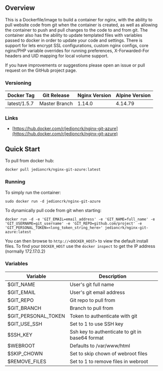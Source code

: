 ## Overview
This is a Dockerfile/image to build a container for nginx, with the ability to pull website code from git when the container is created, as well as allowing the container to push and pull changes to the code to and from git. The container also has the ability to update templated files with variables passed to docker in order to update your code and settings. There is support for lets encrypt SSL configurations, custom nginx configs, core nginx/PHP variable overrides for running preferences, X-Forwarded-For headers and UID mapping for local volume support.

If you have improvements or suggestions please open an issue or pull request on the GitHub project page.

### Versioning
| Docker Tag | Git Release | Nginx Version | Alpine Version |
|-----|-------|-----|--------|
| latest/1.5.7 | Master Branch |1.14.0 | 4.14.79 |

### Links
- [https://hub.docker.com/r/jedioncrk/nginx-git-azure](https://hub.docker.com/r/jedioncrk/nginx-git-azure)

## Quick Start
To pull from docker hub:
```
docker pull jedioncrk/nginx-git-azure:latest
```
### Running
To simply run the container:
```
sudo docker run -d jedioncrk/nginx-git-azure
```
To dynamically pull code from git when starting:
```
docker run -d -e 'GIT_EMAIL=email_address' -e 'GIT_NAME=full_name' -e 'GIT_USERNAME=git_username' -e 'GIT_REPO=github.com/project' -e 'GIT_PERSONAL_TOKEN=<long_token_string_here>' jedioncrk/nginx-git-azure:latest
```

You can then browse to ```http://<DOCKER_HOST>``` to view the default install files. To find your ```DOCKER_HOST``` use the ```docker inspect``` to get the IP address (normally 172.17.0.2)

### Variables

| Variable | Description |
| --- | --- |
| $GIT_NAME | User's git full name |
| $GIT_EMAIL | User's git email address |
| $GIT_REPO | Git repo to pull from |
| $GIT_BRANCH | Branch to pull from |
| $GIT_PERSONAL_TOKEN | Token to authenticate with git |
| $GIT_USE_SSH | Set to 1 to use SSH key |
| $SSH_KEY | Ssh key to authenticate to git in base64 format |
| $WEBROOT | Defaults to /var/www/html |
| $SKIP_CHOWN | Set to skip chown of webroot files |
| $REMOVE_FILES | Set to 1 to remove files in webroot |
